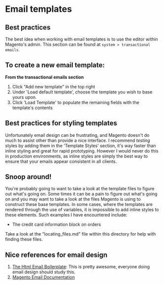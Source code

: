 # Email templates

## Best practices

The best idea when working with email templates is to use the editor within Magento's admin. This section can be found at `system > transactional emails`.

## To create a new email template:

**From the transactional emails section**

1. Click "Add new template" in the top right
2. Under 'Load default template', choose the template you wish to base yours upon.
3. Click 'Load Template' to populate the remaining fields with the template's contents

## Best practices for styling templates

Unfortunately email design can be frustrating, and Magento doesn't do much to assist other than provide a nice interface. 
I recommend *testing* styles by adding them in the 'Template Styles' section, it's way faster than inline styling and 
great for rapid prototyping. However I would never do this in production environments, as inline styles are simply the 
best way to ensure that your emails appear consistent in all clients.


## Snoop around!

You're probably going to want to take a look at the template files to figure out what's going on. Some times it 
can be a pain to figure out what's going on and you may want to take a look at the files Magento is using to construct
these base templates. In some cases, where the templates are rendered through the use of variables, it is impossible to
add inline styles to these elements. Such examples I have encountered include:

* The credit card information block on orders

Take a look at the "locating_files.md" file within this directory for help with finding these files.


## Nice references for email design

1. [The Html Email Boilerplate](http://htmlemailboilerplate.com/): This is pretty awesome, everyone doing email design should
study this.
2. [Magento Email Documentation](http://www.magentocommerce.com/wiki/modules_reference/english/mage_adminhtml/system_email_template/index)